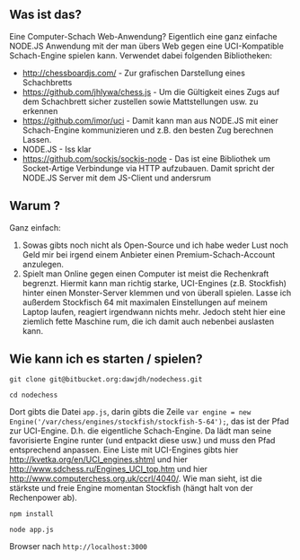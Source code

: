## Was ist das? ##

Eine Computer-Schach Web-Anwendung? Eigentlich eine ganz einfache NODE.JS Anwendung mit der man übers Web gegen eine UCI-Kompatible Schach-Engine spielen kann. Verwendet dabei folgenden Bibliotheken:

* http://chessboardjs.com/ - Zur grafischen Darstellung eines Schachbretts
* https://github.com/jhlywa/chess.js - Um die Gültigkeit eines Zugs auf dem Schachbrett sicher zustellen sowie Mattstellungen usw. zu erkennen
* https://github.com/imor/uci - Damit kann man aus NODE.JS mit einer Schach-Engine kommunizieren und z.B. den besten Zug berechnen Lassen.
* NODE.JS - Iss klar
* https://github.com/sockjs/sockjs-node - Das ist eine Bibliothek um Socket-Artige Verbindunge via HTTP aufzubauen. Damit spricht der NODE.JS Server mit dem JS-Client und andersrum

## Warum ? ##

Ganz einfach:

1. Sowas gibts noch nicht als Open-Source und ich habe weder Lust noch Geld mir bei irgend einem Anbieter einen Premium-Schach-Account anzulegen.
2. Spielt man Online gegen einen Computer ist meist die Rechenkraft begrenzt. Hiermit kann man richtig starke, UCI-Engines (z.B. Stockfish) hinter einen Monster-Server klemmen und von überall spielen. Lasse ich außerdem Stockfisch 64 mit maximalen Einstellungen auf meinem Laptop laufen, reagiert irgendwann nichts mehr. Jedoch steht hier eine ziemlich fette Maschine rum, die ich damit auch nebenbei auslasten kann.  

## Wie kann ich es starten / spielen? ##

``git clone git@bitbucket.org:dawjdh/nodechess.git``

``cd nodechess``

Dort gibts die Datei ``app.js``, darin gibts die Zeile ``var engine = new Engine('/var/chess/engines/stockfish/stockfish-5-64');``, das ist der Pfad zur UCI-Engine. D.h. die eigentliche Schach-Engine. Da lädt man seine favorisierte Engine runter (und entpackt diese usw.) und muss den Pfad entsprechend anpassen. Eine Liste mit UCI-Engines gibts hier http://kvetka.org/en/UCI_engines.shtml und hier http://www.sdchess.ru/Engines_UCI_top.htm und hier http://www.computerchess.org.uk/ccrl/4040/. Wie man sieht, ist die stärkste und freie Engine momentan Stockfish (hängt halt von der Rechenpower ab).

``npm install``

``node app.js``

Browser nach ``http://localhost:3000``